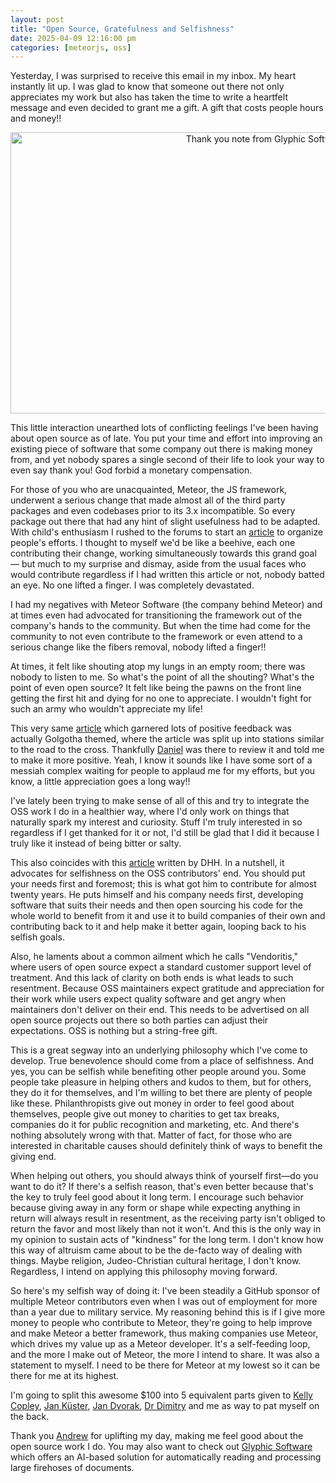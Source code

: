 ```yaml
---
layout: post
title: "Open Source, Gratefulness and Selfishness"
date: 2025-04-09 12:16:00 pm
categories: [meteorjs, oss]
---
```


Yesterday, I was surprised to receive this email in my inbox. My heart instantly lit up. I was glad to know that someone out there not only appreciates my work but also has taken the time to write a heartfelt message and even decided to grant me a gift. A gift that costs people hours and money!!

<p align="center">
  <img src="/assets/img/glyphic_thankyou_note.jpg" alt="Thank you note from Glyphic Software" width="800" height="450"/>
</p>

This little interaction unearthed lots of conflicting feelings I've been having about open source as of late. You put your time and effort into improving an existing piece of software that some company out there is making money from, and yet nobody spares a single second of their life to look your way to even say thank you! God forbid a monetary compensation.

For those of you who are unacquainted, Meteor, the JS framework, underwent a serious change that made almost all of the third party packages and even codebases prior to its 3.x incompatible. So every package out there that had any hint of slight usefulness had to be adapted. With child's enthusiasm I rushed to the forums to start an [article](https://forums.meteor.com/t/looking-for-help-migrating-packages-to-meteor-3-0/60985) to organize people's efforts. I thought to myself we'd be like a beehive, each one contributing their change, working simultaneously towards this grand goal — but much to my surprise and dismay, aside from the usual faces who would contribute regardless if I had written this article or not, nobody batted an eye. No one lifted a finger. I was completely devastated. 

I had my negatives with Meteor Software (the company behind Meteor) and at times even had advocated for transitioning the framework out of the company's hands to the community. But when the time had come for the community to not even contribute to the framework or even attend to a serious change like the fibers removal, nobody lifted a finger!!

At times, it felt like shouting atop my lungs in an empty room; there was nobody to listen to me. So what's the point of all the shouting? What's the point of even open source? It felt like being the pawns on the front line getting the first hit and dying for no one to appreciate. I wouldn't fight for such an army who wouldn't appreciate my life!

This very same [article](https://forums.meteor.com/t/the-meteor-3-0-migration-a-space-exploration-mission/63316) which garnered lots of positive feedback was actually Golgotha themed, where the article was split up into stations similar to the road to the cross. Thankfully [Daniel](https://github.com/danieldornhardt) was there to review it and told me to make it more positive. Yeah, I know it sounds like I have some sort of a messiah complex waiting for people to applaud me for my efforts, but you know, a little appreciation goes a long way!!

I've lately been trying to make sense of all of this and try to integrate the OSS work I do in a healthier way, where I'd only work on things that naturally spark my interest and curiosity. Stuff I'm truly interested in so regardless if I get thanked for it or not, I'd still be glad that I did it because I truly like it instead of being bitter or salty.

This also coincides with this [article](https://world.hey.com/dhh/the-open-source-gift-exchange-2171e0f0) written by DHH. In a nutshell, it advocates for selfishness on the OSS contributors' end. You should put your needs first and foremost; this is what got him to contribute for almost twenty years. He puts himself and his company needs first, developing software that suits their needs and then open sourcing his code for the whole world to benefit from it and use it to build companies of their own and contributing back to it and help make it better again, looping back to his selfish goals. 

Also, he laments about a common ailment which he calls "Vendoritis," where users of open source expect a standard customer support level of treatment. And this lack of clarity on both ends is what leads to such resentment. Because OSS maintainers expect gratitude and appreciation for their work while users expect quality software and get angry when maintainers don't deliver on their end. This needs to be advertised on all open source projects out there so both parties can adjust their expectations. OSS is nothing but a string-free gift.

This is a great segway into an underlying philosophy which I've come to develop. True benevolence should come from a place of selfishness. And yes, you can be selfish while benefiting other people around you. Some people take pleasure in helping others and kudos to them, but for others, they do it for themselves, and I'm willing to bet there are plenty of people like these. Philanthropists give out money in order to feel good about themselves, people give out money to charities to get tax breaks, companies do it for public recognition and marketing, etc. And there's nothing absolutely wrong with that. Matter of fact, for those who are interested in charitable causes should definitely think of ways to benefit the giving end.

When helping out others, you should always think of yourself first—do you want to do it? If there's a selfish reason, that's even better because that's the key to truly feel good about it long term. I encourage such behavior because giving away in any form or shape while expecting anything in return will always result in resentment, as the receiving party isn't obliged to return the favor and most likely than not it won't. And this is the only way in my opinion to sustain acts of "kindness" for the long term. I don't know how this way of altruism came about to be the de-facto way of dealing with things. Maybe religion, Judeo-Christian cultural heritage, I don't know. Regardless, I intend on applying this philosophy moving forward.

So here's my selfish way of doing it: I've been steadily a GitHub sponsor of multiple Meteor contributors even when I was out of employment for more than a year due to military service. My reasoning behind this is if I give more money to people who contribute to Meteor, they're going to help improve and make Meteor a better framework, thus making companies use Meteor, which drives my value up as a Meteor developer. It's a self-feeding loop, and the more I make out of Meteor, the more I intend to share. It was also a statement to myself. I need to be there for Meteor at my lowest so it can be there for me at its highest.

I'm going to split this awesome $100 into 5 equivalent parts given to [Kelly Copley](https://github.com/sponsors/copleykj), [Jan Küster](https://github.com/sponsors/jankapunkt), [Jan Dvorak](https://github.com/sponsors/storytellercz), [Dr Dimitry](https://github.com/sponsors/dr-dimitru) and me as way to pat myself on the back. 

Thank you [Andrew](https://www.linkedin.com/in/andrew-kwasny-bab277172/) for uplifting my day, making me feel good about the open source work I do. You may also want to check out [Glyphic Software](https://www.glyphicsoftware.com/) which offers an AI-based solution for automatically reading and processing large firehoses of documents.